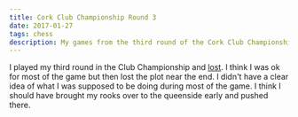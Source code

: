 ```yaml
---
title: Cork Club Championship Round 3
date: 2017-01-27
tags: chess
description: My games from the third round of the Cork Club Championship for the 2016-2017 season
---
```

I played my third round in the Club Championship and [lost](http://www.gerardcondon.com/chess/cork-club-championship-2016-2017/condon-gerard-572-3.html).
I think I was ok for most of the game but then lost the plot near the end.
I didn't have a clear idea of what I was supposed to be doing during most of the game.
I think I should have brought my rooks over to the queenside early and pushed there.
